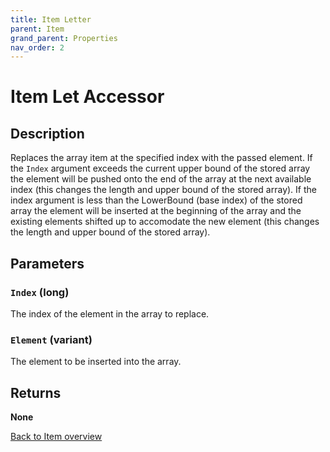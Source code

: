 ```yaml
---
title: Item Letter
parent: Item
grand_parent: Properties
nav_order: 2
---
```


# Item Let Accessor

## Description
Replaces the array item at the specified index with the passed element. If the `Index` argument exceeds the current upper bound of the stored array the element will be pushed onto the end of the array at the next available index (this changes the length and upper bound of the stored array). If the index argument is less than the LowerBound (base index) of the stored array the element will be inserted at the beginning of the array and the existing elements shifted up to accomodate the new element (this changes the length and upper bound of the stored array).

## Parameters
### `Index` (long) 
The index of the element in the array to replace.
### `Element` (variant) 
The element to be inserted into the array.

## Returns
**None**

[Back to Item overview](https://senipah.github.io/VBA-Better-Array/api/properties/item/Item)